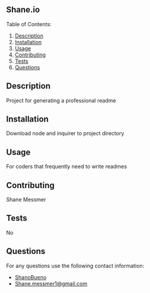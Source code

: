 
  ## Shane.io

  Table of Contents:
  1. [Description](#Description)
  2. [Installation](#Installation)
  3. [Usage](#Usage)
  4. [Contributing](#Contributing)
  5. [Tests](#Tests)
  6. [Questions](#Questions)


  ## Description 
  Project for generating a professional readme

  ## Installation
  Download node and inquirer to project directory

  ## Usage
  For coders that frequently need to write readmes

  ## Contributing
  Shane Messmer

  ## Tests
  No

  ## Questions
  For any questions use the following contact information:
  - [ShanoBueno](https://github.com/ShanoBueno)
  - Shane.messmer1@gmail.com

